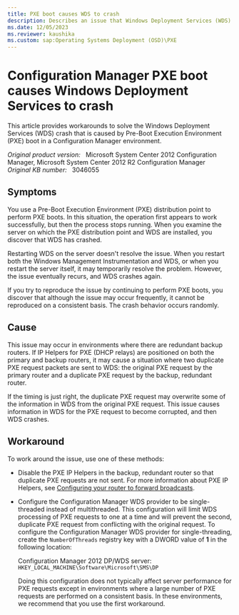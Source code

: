 ```yaml
---
title: PXE boot causes WDS to crash
description: Describes an issue that Windows Deployment Services (WDS) crashes during PXE boot and provides a workaround.
ms.date: 12/05/2023
ms.reviewer: kaushika
ms.custom: sap:Operating Systems Deployment (OSD)\PXE
---
```

# Configuration Manager PXE boot causes Windows Deployment Services to crash

This article provides workarounds to solve the Windows Deployment Services (WDS) crash that is caused by Pre-Boot Execution Environment (PXE) boot in a Configuration Manager environment.

_Original product version:_ &nbsp; Microsoft System Center 2012 Configuration Manager, Microsoft System Center 2012 R2 Configuration Manager  
_Original KB number:_ &nbsp; 3046055

## Symptoms

You use a Pre-Boot Execution Environment (PXE) distribution point to perform PXE boots. In this situation, the operation first appears to work successfully, but then the process stops running. When you examine the server on which the PXE distribution point and WDS are installed, you discover that WDS has crashed.

Restarting WDS on the server doesn't resolve the issue. When you restart both the Windows Management Instrumentation and WDS, or when you restart the server itself, it may temporarily resolve the problem. However, the issue eventually recurs, and WDS crashes again.

If you try to reproduce the issue by continuing to perform PXE boots, you discover that although the issue may occur frequently, it cannot be reproduced on a consistent basis. The crash behavior occurs randomly.

## Cause

This issue may occur in environments where there are redundant backup routers. If IP Helpers for PXE (DHCP relays) are positioned on both the primary and backup routers, it may cause a situation where two duplicate PXE request packets are sent to WDS: the original PXE request by the primary router and a duplicate PXE request by the backup, redundant router.

If the timing is just right, the duplicate PXE request may overwrite some of the information in WDS from the original PXE request. This issue causes information in WDS for the PXE request to become corrupted, and then WDS crashes.

## Workaround

To work around the issue, use one of these methods:

- Disable the PXE IP Helpers in the backup, redundant router so that duplicate PXE requests are not sent. For more information about PXE IP Helpers, see [Configuring your router to forward broadcasts](/previous-versions/windows/it-pro/windows-server-2008-R2-and-2008/cc732351(v=ws.10)).
- Configure the Configuration Manager WDS provider to be single-threaded instead of multithreaded. This configuration will limit WDS processing of PXE requests to one at a time and will prevent the second, duplicate PXE request from conflicting with the original request. To configure the Configuration Manager WDS provider for single-threading, create the `NumberOfThreads` registry key with a DWORD value of **1** in the following location:

    Configuration Manager 2012 DP/WDS server: `HKEY_LOCAL_MACHINE\Software\Microsoft\SMS\DP`

    Doing this configuration does not typically affect server performance for PXE requests except in environments where a large number of PXE requests are performed on a consistent basis. In these environments, we recommend that you use the first workaround.
